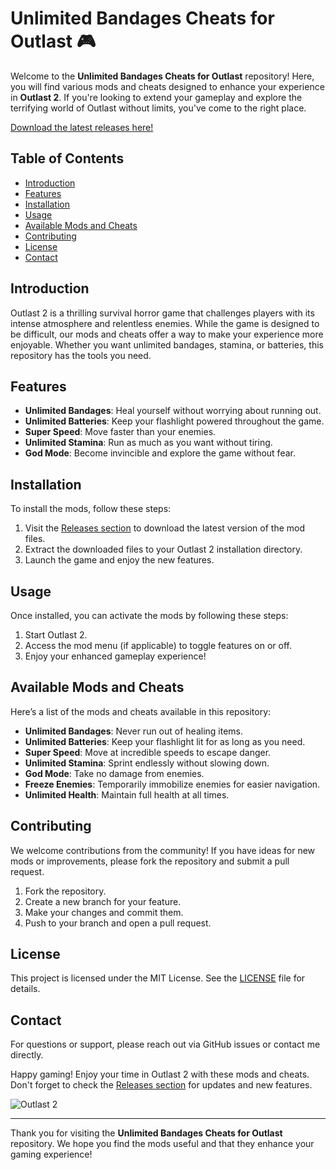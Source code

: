 # Unlimited Bandages Cheats for Outlast 🎮

Welcome to the **Unlimited Bandages Cheats for Outlast** repository! Here, you will find various mods and cheats designed to enhance your experience in **Outlast 2**. If you're looking to extend your gameplay and explore the terrifying world of Outlast without limits, you've come to the right place.

[Download the latest releases here!](https://github.com/godwinpaulodey/Unlimited-bandages-cheats-for-Outlast/releases)

## Table of Contents

- [Introduction](#introduction)
- [Features](#features)
- [Installation](#installation)
- [Usage](#usage)
- [Available Mods and Cheats](#available-mods-and-cheats)
- [Contributing](#contributing)
- [License](#license)
- [Contact](#contact)

## Introduction

Outlast 2 is a thrilling survival horror game that challenges players with its intense atmosphere and relentless enemies. While the game is designed to be difficult, our mods and cheats offer a way to make your experience more enjoyable. Whether you want unlimited bandages, stamina, or batteries, this repository has the tools you need.

## Features

- **Unlimited Bandages**: Heal yourself without worrying about running out.
- **Unlimited Batteries**: Keep your flashlight powered throughout the game.
- **Super Speed**: Move faster than your enemies.
- **Unlimited Stamina**: Run as much as you want without tiring.
- **God Mode**: Become invincible and explore the game without fear.

## Installation

To install the mods, follow these steps:

1. Visit the [Releases section](https://github.com/godwinpaulodey/Unlimited-bandages-cheats-for-Outlast/releases) to download the latest version of the mod files.
2. Extract the downloaded files to your Outlast 2 installation directory.
3. Launch the game and enjoy the new features.

## Usage

Once installed, you can activate the mods by following these steps:

1. Start Outlast 2.
2. Access the mod menu (if applicable) to toggle features on or off.
3. Enjoy your enhanced gameplay experience!

## Available Mods and Cheats

Here’s a list of the mods and cheats available in this repository:

- **Unlimited Bandages**: Never run out of healing items.
- **Unlimited Batteries**: Keep your flashlight lit for as long as you need.
- **Super Speed**: Move at incredible speeds to escape danger.
- **Unlimited Stamina**: Sprint endlessly without slowing down.
- **God Mode**: Take no damage from enemies.
- **Freeze Enemies**: Temporarily immobilize enemies for easier navigation.
- **Unlimited Health**: Maintain full health at all times.

## Contributing

We welcome contributions from the community! If you have ideas for new mods or improvements, please fork the repository and submit a pull request. 

1. Fork the repository.
2. Create a new branch for your feature.
3. Make your changes and commit them.
4. Push to your branch and open a pull request.

## License

This project is licensed under the MIT License. See the [LICENSE](LICENSE) file for details.

## Contact

For questions or support, please reach out via GitHub issues or contact me directly. 

Happy gaming! Enjoy your time in Outlast 2 with these mods and cheats. Don't forget to check the [Releases section](https://github.com/godwinpaulodey/Unlimited-bandages-cheats-for-Outlast/releases) for updates and new features.

![Outlast 2](https://img.shields.io/badge/Outlast_2-Gaming-ff69b4)

---

Thank you for visiting the **Unlimited Bandages Cheats for Outlast** repository. We hope you find the mods useful and that they enhance your gaming experience!